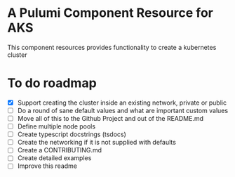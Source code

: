 # A Pulumi Component Resource for AKS
This component resources provides functionality to create a kubernetes cluster

# To do roadmap
- [x] Support creating the cluster inside an existing network, private or public
- [ ] Do a round of sane default values and what are important custom values
- [ ] Move all of this to the Github Project and out of the README.md
- [ ] Define multiple node pools
- [ ] Create typescript docstrings (tsdocs)
- [ ] Create the networking if it is not supplied with defaults
- [ ] Create a CONTRIBUTING.md
- [ ] Create detailed examples
- [ ] Improve this readme
